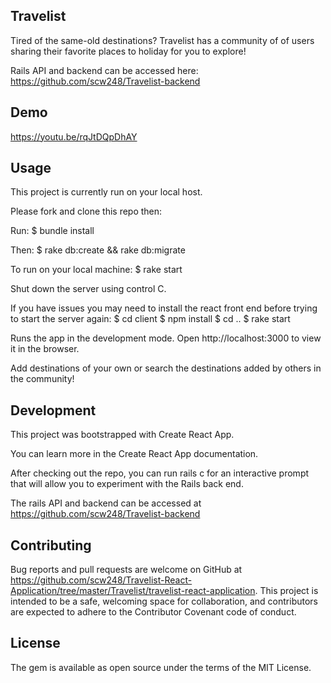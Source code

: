 ## Travelist

Tired of the same-old destinations?  Travelist has a community of of users sharing their favorite places to holiday for you to explore!

Rails API and backend can be accessed here: https://github.com/scw248/Travelist-backend

## Demo

https://youtu.be/rqJtDQpDhAY

## Usage
This project is currently run on your local host.

Please fork and clone this repo then:

Run: $ bundle install

Then: $ rake db:create && rake db:migrate

To run on your local machine: $ rake start

Shut down the server using control C.

If you have issues you may need to install the react front end before trying to start the server again: $ cd client $ npm install $ cd .. $ rake start

Runs the app in the development mode.
Open http://localhost:3000 to view it in the browser.

Add destinations of your own or search the destinations added by others in the community!

## Development
This project was bootstrapped with Create React App.

You can learn more in the Create React App documentation.

After checking out the repo, you can run rails c for an interactive prompt that will allow you to experiment with the Rails back end.

The rails API and backend can be accessed at https://github.com/scw248/Travelist-backend

## Contributing
Bug reports and pull requests are welcome on GitHub at https://github.com/scw248/Travelist-React-Application/tree/master/Travelist/travelist-react-application. This project is intended to be a safe, welcoming space for collaboration, and contributors are expected to adhere to the Contributor Covenant code of conduct.

## License
The gem is available as open source under the terms of the MIT License.